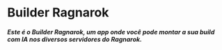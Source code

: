 # Builder Ragnarok

#### ***Este é o Builder Ragnarok, um app onde você pode montar a sua build com IA nos diversos servidores do Ragnarok.***

